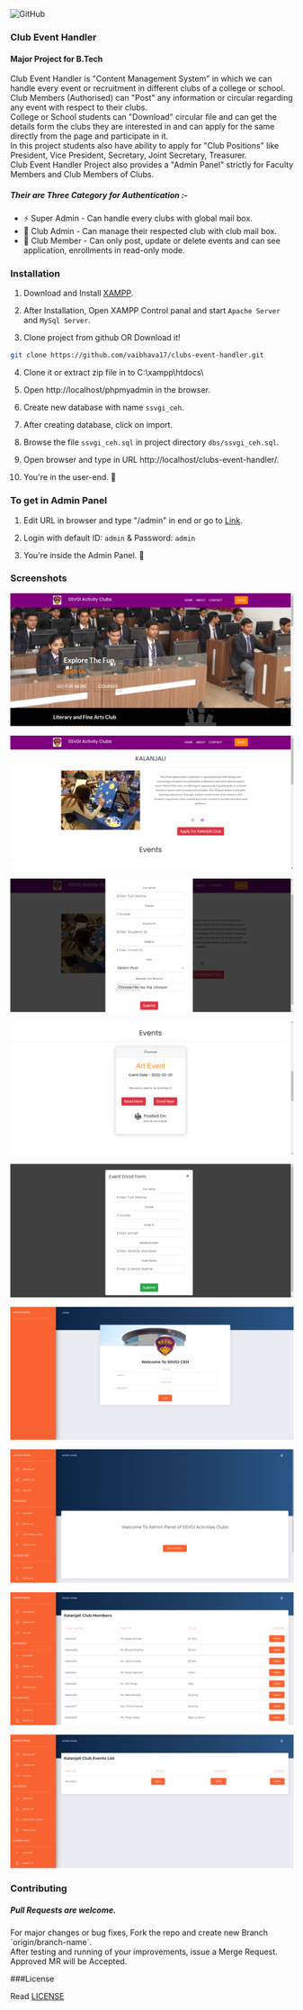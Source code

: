 ![GitHub](https://img.shields.io/github/license/vaibhava17/clubs-event-handler)


### Club Event Handler

<h4>Major Project for B.Tech</h4>
<p>
Club Event Handler is "Content Management System" in which we can handle every event or recruitment in different clubs of a college or school. <br>
Club Members (Authorised) can "Post" any information or circular regarding any event with respect to their clubs. <br>
College or School students can "Download" circular file and can get the details form the clubs they are interested in and can apply for the same directly from the page and participate in it. <br>
In this project students also have ability to apply for "Club Positions" like President, Vice President, Secretary, Joint Secretary, Treasurer. <br>
Club Event Handler Project also provides a "Admin Panel" strictly for Faculty Members and Club Members of Clubs. <br>  
<h5>Their are Three Category for Authentication :-</h5>
<ul>
  <li>⚡ Super Admin - Can handle every clubs with global mail box. </li>
  <li>🔐 Club Admin - Can manage their respected club with club mail box. </li>
  <li>🎯 Club Member - Can only post, update or delete events and can see application, enrollments in read-only mode. </li>
</ul>
</p>

### Installation

1. Download and Install [XAMPP](https://www.apachefriends.org/download.html).

2. After Installation, Open XAMPP Control panal and start `Apache Server` and `MySql Server`.

3. Clone project from github OR Download it!
```sh
git clone https://github.com/vaibhava17/clubs-event-handler.git
```
    
4. Clone it or extract zip file in to C:\\xampp\htdocs\

5. Open http://localhost/phpmyadmin in the browser.

6. Create new database with name `ssvgi_ceh`.

7. After creating database, click on import.

8. Browse the file `ssvgi_ceh.sql` in project directory `dbs/ssvgi_ceh.sql`.

9. Open browser and type in URL http://localhost/clubs-event-handler/.

10. You're in the user-end. 🎉


### To get in Admin Panel

1. Edit URL in browser and type "/admin" in end or go to [Link](http://localhost/clubs-event-handler/admin).

2. Login with default ID: `admin` & Password: `admin` 

3. You're inside the Admin Panel. 🤖


### Screenshots

![Image of Home page](https://github.com/vaibhava17/clubs-event-handler/blob/master/images/ceh-sampleshots/picture1.png)

![Image of Club Home page](https://github.com/vaibhava17/clubs-event-handler/blob/master/images/ceh-sampleshots/picture2.png)

![Image of Application Form](https://github.com/vaibhava17/clubs-event-handler/blob/master/images/ceh-sampleshots/picture3.png)

![Image of Event Card in Club Home Page](https://github.com/vaibhava17/clubs-event-handler/blob/master/images/ceh-sampleshots/picture4.png)

![Image of Event Enrollment Form](https://github.com/vaibhava17/clubs-event-handler/blob/master/images/ceh-sampleshots/picture5.png)

![Image of Admin Panel Login](https://github.com/vaibhava17/clubs-event-handler/blob/master/images/ceh-sampleshots/picture6.png)

![Image of Admin Panel Dashboard](https://github.com/vaibhava17/clubs-event-handler/blob/master/images/ceh-sampleshots/picture7.png)

![Image of Super Admin - Members List](https://github.com/vaibhava17/clubs-event-handler/blob/master/images/ceh-sampleshots/picture8.png)

![Image of Super Admin - Club Events Viewer](https://github.com/vaibhava17/clubs-event-handler/blob/master/images/ceh-sampleshots/picture9.png)


### Contributing

<h5>Pull Requests are welcome.</h5>
<p>For major changes or bug fixes, Fork the repo and create new Branch `origin/branch-name`.<br>
After testing and running of your improvements, issue a Merge Request.<br>
Approved MR will be Accepted.<br></p>

###License 

Read [LICENSE](https://github.com/vaibhava17/clubs-event-handler/blob/master/LICENSE)
